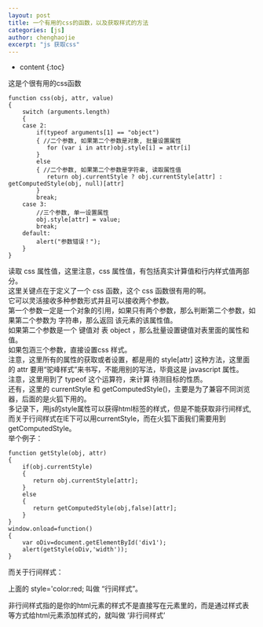 ```yaml
---
layout: post
title: 一个有用的css的函数，以及获取样式的方法
categories: [js]
author: chenghaojie
excerpt: "js 获取css"
---
```


* content
{:toc}

这是个很有用的css函数

    function css(obj, attr, value)
    {
        switch (arguments.length)
        {
        case 2:
            if(typeof arguments[1] == "object")
            { //二个参数, 如果第二个参数是对象, 批量设置属性
               for (var i in attr)obj.style[i] = attr[i]
            }
            else
            { //二个参数, 如果第二个参数是字符串, 读取属性值
               return obj.currentStyle ? obj.currentStyle[attr] : getComputedStyle(obj, null)[attr]
            }
            break;
        case 3:
            //三个参数, 单一设置属性
            obj.style[attr] = value;
            break;
        default:
            alert("参数错误！");
        }
    }
    
读取 css 属性值，这里注意，css 属性值，有包括真实计算值和行内样式值两部分。<br/>
这里关键点在于定义了一个 css 函数，这个 css 函数很有用的啊。<br/>
它可以灵活接收多种参数形式并且可以接收两个参数。<br/>
第一个参数一定是一个对象的引用，如果只有两个参数，那么判断第二个参数，如果第二个参数为 字符串，那么返回 该元素的该属性值。<br/>
如果第二个参数是一个 键值对 表 object ，那么批量设置键值对表里面的属性和值。 <br/>
如果包涵三个参数，直接设置css 样式。<br/>
注意，这里所有的属性的获取或者设置，都是用的 style[attr] 这种方法，这里面的 attr 要用“驼峰样式”来书写，不能用别的写法，毕竟这是 javascript 属性。<br/>
注意，这里用到了 typeof 这个运算符，来计算 待测目标的性质。<br/>
还有，这里的 currentStyle 和 getComputedStyle()，主要是为了兼容不同浏览器，后面的是火狐下用的。<br/>
多记录下，用js的style属性可以获得html标签的样式，但是不能获取非行间样式,而关于行间样式在IE下可以用currentStyle，而在火狐下面我们需要用到getComputedStyle。<br/>
举个例子：

    function getStyle(obj, attr)
    {
        if(obj.currentStyle)
        {
           return obj.currentStyle[attr];
        }
        else
        {
           return getComputedStyle(obj,false)[attr];
        }
    }
    window.onload=function()
    {
        var oDiv=document.getElementById('div1');
        alert(getStyle(oDiv,'width'));
    }
    
而关于行间样式：

上面的 style='color:red; 叫做 “行间样式”。

非行间样式指的是你的html元素的样式不是直接写在元素里的，而是通过样式表等方式给html元素添加样式的，就叫做 ‘非行间样式’